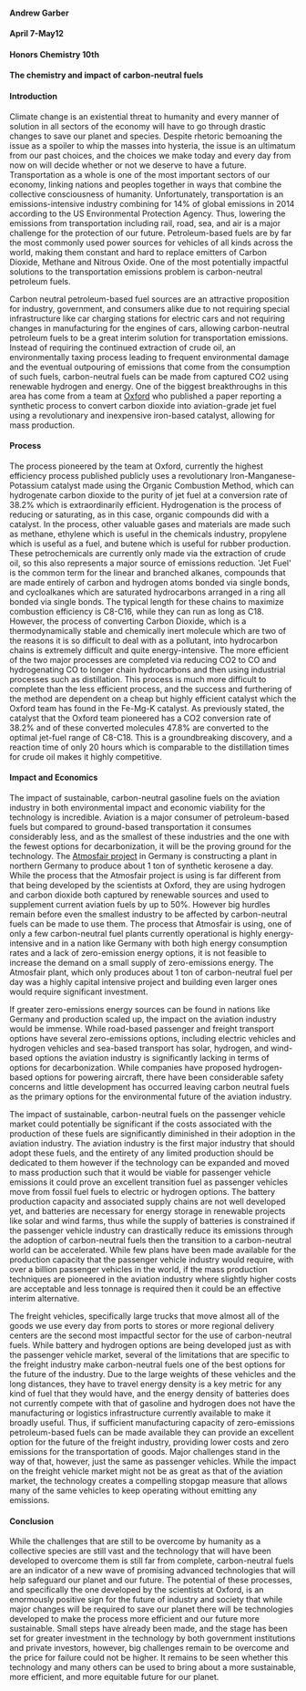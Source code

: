 #### Andrew Garber 
#### April 7-May12
#### Honors Chemistry 10th
#### The chemistry and impact of carbon-neutral fuels


#### Introduction

Climate change is an existential threat to humanity and every manner of solution in all sectors of the economy will have to go through drastic changes to save our planet and species. Despite rhetoric bemoaning the issue as a spoiler to whip the masses into hysteria, the issue is an ultimatum from our past choices, and the choices we make today and every day from now on will decide whether or not we deserve to have a future. Transportation as a whole is one of the most important sectors of our economy, linking nations and peoples together in ways that combine the collective consciousness of humanity. Unfortunately, transportation is an emissions-intensive industry combining for 14% of global emissions in 2014 according to the US Environmental Protection Agency. Thus, lowering the emissions from transportation including rail, road, sea, and air is a major challenge for the protection of our future. Petroleum-based fuels are by far the most commonly used power sources for vehicles of all kinds across the world, making them constant and hard to replace emitters of Carbon Dioxide, Methane and Nitrous Oxide. One of the most potentially impactful solutions to the transportation emissions problem is carbon-neutral petroleum fuels. 

Carbon neutral petroleum-based fuel sources are an attractive proposition for industry, government, and consumers alike due to not requiring special infrastructure like car charging stations for electric cars and not requiring changes in manufacturing for the engines of cars, allowing carbon-neutral petroleum fuels to be a great interim solution for transportation emissions. Instead of requiring the continued extraction of crude oil, an environmentally taxing process leading to frequent environmental damage and the eventual outpouring of emissions that come from the consumption of such fuels, carbon-neutral fuels can be made from captured CO2 using renewable hydrogen and energy. One of the biggest breakthroughs in this area has come from a team at [Oxford](https://www.nature.com/articles/s41467-020-20214-z) who published a paper reporting a synthetic process to convert carbon dioxide into aviation-grade jet fuel using a revolutionary and inexpensive iron-based catalyst, allowing for mass production. 


#### Process

The process pioneered by the team at Oxford, currently the highest efficiency process published publicly uses a revolutionary Iron-Manganese-Potassium catalyst made using the Organic Combustion Method, which can hydrogenate carbon dioxide to the purity of jet fuel at a conversion rate of 38.2% which is extraordinarily efficient. Hydrogenation is the process of reducing or saturating, as in this case, organic compounds did with a catalyst. In the process, other valuable gases and materials are made such as methane, ethylene which is useful in the chemicals industry, propylene which is useful as a fuel, and butene which is useful for rubber production. These petrochemicals are currently only made via the extraction of crude oil, so this also represents a major source of emissions reduction. 'Jet Fuel' is the common term for the linear and branched alkanes, compounds that are made entirely of carbon and hydrogen atoms bonded via single bonds, and cycloalkanes which are saturated hydrocarbons arranged in a ring all bonded via single bonds. The typical length for these chains to maximize combustion efficiency is C8-C16, while they can run as long as C18. However, the process of converting Carbon Dioxide, which is a thermodynamically stable and chemically inert molecule which are two of the reasons it is so difficult to deal with as a pollutant, into hydrocarbon chains is extremely difficult and quite energy-intensive. The more efficient of the two major processes are completed via reducing CO2 to CO and hydrogenating CO to longer chain hydrocarbons and then using industrial processes such as distillation. This process is much more difficult to complete than the less efficient process, and the success and furthering of the method are dependent on a cheap but highly efficient catalyst which the Oxford team has found in the Fe-Mg-K catalyst. As previously stated, the catalyst that the Oxford team pioneered has a CO2 conversion rate of 38.2% and of these converted molecules 47.8% are converted to the optimal jet-fuel range of C8-C18. This is a groundbreaking discovery, and a reaction time of only 20 hours which is comparable to the distillation times for crude oil makes it highly competitive. 

#### Impact and Economics

The impact of sustainable, carbon-neutral gasoline fuels on the aviation industry in both environmental impact and economic viability for the technology is incredible. Aviation is a major consumer of petroleum-based fuels but compared to ground-based transportation it consumes considerably less, and as the smallest of these industries and the one with the fewest options for decarbonization, it will be the proving ground for the technology. The [Atmosfair project](https://www.dw.com/en/sustainable-aviation-fuel-power-to-liquid/a-59398405) in Germany is constructing a plant in northern Germany to produce about 1 ton of synthetic kerosene a day. While the process that the Atmosfair project is using is far different from that being developed by the scientists at Oxford, they are using hydrogen and carbon dioxide both captured by renewable sources and used to supplement current aviation fuels by up to 50%. However big hurdles remain before even the smallest industry to be affected by carbon-neutral fuels can be made to use them. The process that Atmosfair is using, one of only a few carbon-neutral fuel plants currently operational is highly energy-intensive and in a nation like Germany with both high energy consumption rates and a lack of zero-emission energy options, it is not feasible to increase the demand on a small supply of zero-emissions energy. The Atmosfair plant, which only produces about 1 ton of carbon-neutral fuel per day was a highly capital intensive project and building even larger ones would require significant investment. 

If greater zero-emissions energy sources can be found in nations like Germany and production scaled up, the impact on the aviation industry would be immense. While road-based passenger and freight transport options have several zero-emissions options, including electric vehicles and hydrogen vehicles and sea-based transport has solar, hydrogen, and wind-based options the aviation industry is significantly lacking in terms of options for decarbonization. While companies have proposed hydrogen-based options for powering aircraft, there have been considerable safety concerns and little development has occurred leaving carbon neutral fuels as the primary options for the environmental future of the aviation industry.

The impact of sustainable, carbon-neutral fuels on the passenger vehicle market could potentially be significant if the costs associated with the production of these fuels are significantly diminished in their adoption in the aviation industry. The aviation industry is the first major industry that should adopt these fuels, and the entirety of any limited production should be dedicated to them however if the technology can be expanded and moved to mass production such that it would be viable for passenger vehicle emissions it could prove an excellent transition fuel as passenger vehicles move from fossil fuel fuels to electric or hydrogen options. The battery production capacity and associated supply chains are not well developed yet, and batteries are necessary for energy storage in renewable projects like solar and wind farms, thus while the supply of batteries is constrained if the passenger vehicle industry can drastically reduce its emissions through the adoption of carbon-neutral fuels then the transition to a carbon-neutral world can be accelerated. While few plans have been made available for the production capacity that the passenger vehicle industry would require, with over a billion passenger vehicles in the world, if the mass production techniques are pioneered in the aviation industry where slightly higher costs are acceptable and less tonnage is required then it could be an effective interim alternative.

The freight vehicles, specifically large trucks that move almost all of the goods we use every day from ports to stores or more regional delivery centers are the second most impactful sector for the use of carbon-neutral fuels. While battery and hydrogen options are being developed just as with the passenger vehicle market, several of the limitations that are specific to the freight industry make carbon-neutral fuels one of the best options for the future of the industry. Due to the large weights of these vehicles and the long distances, they have to travel energy density is a key metric for any kind of fuel that they would have, and the energy density of batteries does not currently compete with that of gasoline and hydrogen does not have the manufacturing or logistics infrastructure currently available to make it broadly useful. Thus, if sufficient manufacturing capacity of zero-emissions petroleum-based fuels can be made available they can provide an excellent option for the future of the freight industry, providing lower costs and zero emissions for the transportation of goods. Major challenges stand in the way of that, however, just the same as passenger vehicles. While the impact on the freight vehicle market might not be as great as that of the aviation market, the technology creates a compelling stopgap measure that allows many of the same vehicles to keep operating without emitting any emissions.

#### Conclusion

While the challenges that are still to be overcome by humanity as a collective species are still vast and the technology that will have been developed to overcome them is still far from complete, carbon-neutral fuels are an indicator of a new wave of promising advanced technologies that will help safeguard our planet and our future. The potential of these processes, and specifically the one developed by the scientists at Oxford, is an enormously positive sign for the future of industry and society that while major changes will be required to save our planet there will be technologies developed to make the process more efficient and our future more sustainable. Small steps have already been made, and the stage has been set for greater investment in the technology by both government institutions and private investors, however, big challenges remain to be overcome and the price for failure could not be higher. It remains to be seen whether this technology and many others can be used to bring about a more sustainable, more efficient, and more equitable future for our planet.

